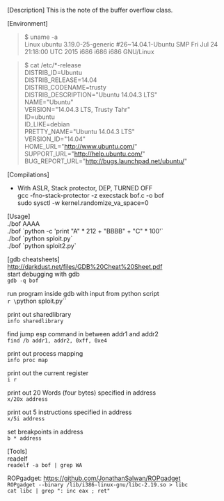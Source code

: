 [Description]
This is the note of the buffer overflow class.  
  
[Environment]
> $ uname -a  
> Linux ubuntu 3.19.0-25-generic #26~14.04.1-Ubuntu SMP Fri Jul 24 21:18:00 UTC 2015 i686 i686 i686 GNU/Linux  
   
> $ cat /etc/*-release  
> DISTRIB_ID=Ubuntu  
> DISTRIB_RELEASE=14.04  
> DISTRIB_CODENAME=trusty  
> DISTRIB_DESCRIPTION="Ubuntu 14.04.3 LTS"  
> NAME="Ubuntu"  
> VERSION="14.04.3 LTS, Trusty Tahr"  
> ID=ubuntu  
> ID_LIKE=debian  
> PRETTY_NAME="Ubuntu 14.04.3 LTS"  
> VERSION_ID="14.04"  
> HOME_URL="http://www.ubuntu.com/"  
> SUPPORT_URL="http://help.ubuntu.com/"  
> BUG_REPORT_URL="http://bugs.launchpad.net/ubuntu/"  
  
[Compilations]  
 * With ASLR, Stack protector, DEP, TURNED OFF  
   gcc -fno-stack-protector -z execstack bof.c -o bof  
   sudo sysctl -w kernel.randomize_va_space=0  
  
[Usage]  
./bof AAAA  
./bof \`python -c 'print "A" * 212 + "BBBB" + "C" * 100'\`  
./bof \`python sploit.py\`  
./bof \`python sploit2.py\`  
  
[gdb cheatsheets]  
http://darkdust.net/files/GDB%20Cheat%20Sheet.pdf  
start debugging with gdb  
`gdb -q bof`  

run program inside gdb with input from python script  
`r \`python sploit.py\``  

print out sharedlibrary  
`info sharedlibrary`  

find jump esp command in between addr1 and addr2  
`find /b addr1, addr2, 0xff, 0xe4`  

print out process mapping  
`info proc map`  

print out the current register  
`i r`  

print out 20 Words (four bytes) specified in address  
`x/20x address`  

print out 5 instructions specified in address  
`x/5i address`  

set breakpoints in address  
`b * address`  
  
[Tools]  
readelf  
`readelf -a bof | grep WA`  

ROPgadget: https://github.com/JonathanSalwan/ROPgadget  
`ROPgadget --binary /lib/i386-linux-gnu/libc-2.19.so > libc`  
`cat libc | grep ": inc eax ; ret"`  
  
